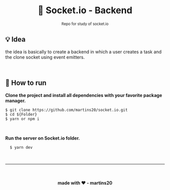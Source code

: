<div align='center'>
  <h1 align="center">📔 Socket.io - Backend</h1>
  <small align="center">Repo for study of socket.io</small>
</div>

<h2>💡 Idea</h2>
<p>the idea is basically to create a backend in which a user creates a task and the clone socket using event emitters.</p>

<br>

<h2>📌 How to run</h2>

<strong>Clone the project and install all dependencies with your favorite package manager.</strong>

```
$ git clone https://github.com/martins20/socket.io.git
$ cd ${Folder}
$ yarn or npm i
```

<br>

<strong>Run the server on Socket.io folder.</strong>

```
  $ yarn dev
```

<br>
<hr>
<br>

<h4 align="center">made with ❤️ - martins20</h4>
